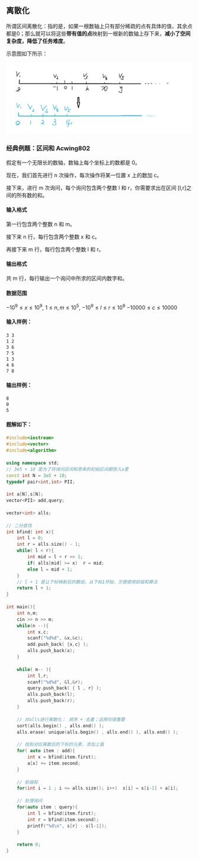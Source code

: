 ## 离散化

所谓区间离散化：指的是，如果一根数轴上只有部分稀疏的点有具体的值，其余点都是0；那么就可以将这些**带有值的点**映射到一根新的数轴上存下来，**减小了空间复杂度，降低了任务难度**。

示意图如下所示：

![image-20210811164236843](离散化.assets/image-20210811164236843.png)

### 经典例题：区间和 Acwing802

假定有一个无限长的数轴，数轴上每个坐标上的数都是 0。

现在，我们首先进行 n 次操作，每次操作将某一位置 x 上的数加 c。

接下来，进行 m 次询问，每个询问包含两个整数 l 和 r，你需要求出在区间 [l,r]之间的所有数的和。

#### 输入格式

第一行包含两个整数 n 和 m。

接下来 n 行，每行包含两个整数 x 和 c。

再接下来 m 行，每行包含两个整数 l 和 r。

#### 输出格式

共 m 行，每行输出一个询问中所求的区间内数字和。

#### 数据范围

$−10^9≤x≤10^9$,
$1≤n,m≤10^5,$
$−10^9≤l≤r≤10^9$
$−10000≤c≤10000$

#### 输入样例：

```
3 3
1 2
3 6
7 5
1 3
4 6
7 8
```

#### 输出样例：

```
8
0
5
```



#### 题解如下：

```c++
#include<iostream>
#include<vector>
#include<algorithm>

using namespace std;
// 3e5 + 10 是为了将询问区间和原来的初始区间都放入a里
const int N = 3e5 + 10;
typedef pair<int,int> PII;

int a[N],s[N];
vector<PII> add,query;

vector<int> alls;

// 二分查找
int bfind( int x){
    int l = 0;
    int r = alls.size() - 1;
    while( l < r){
        int mid = l + r >> 1;
        if( alls[mid] >= x)  r = mid;
        else l = mid + 1;
    }
    // l + 1 是让下标映射后的数组，从下标1开始，方便使用前缀和算法
    return l + 1;
}

int main(){
    int n,m;
    cin >> n >> m;
    while(n --){
        int x,c;
        scanf("%d%d", &x,&c);
        add.push_back( {x,c} );
        alls.push_back(x);
    }
    
    while( m-- ){
        int l,r;
        scanf("%d%d", &l,&r);
        query.push_back( { l , r} );
        alls.push_back(l);
        alls.push_back(r);
    }
    
    // 对alls进行离散化： 排序 + 去重；这两句很重要
    sort(alls.begin() , alls.end() );
    alls.erase( unique(alls.begin() , alls.end() ), alls.end() );
    
    // 找到对应离散后的下标的元素，添加上值
    for( auto item : add){
        int x = bfind(item.first);
        a[x] += item.second;        
    }
    
    // 前缀和
    for(int i = 1 ; i <= alls.size(); i++)  s[i] = s[i-1] + a[i];
    
    // 处理询问
    for(auto item : query){
        int l = bfind(item.first);
        int r = bfind(item.second);
        printf("%d\n", s[r] - s[l-1]);
    }
    
    return 0;
}
```





